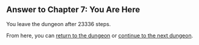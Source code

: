 ## Answer to Chapter 7: You Are Here

You leave the dungeon after 23336 steps.

From here, you can [return to the dungeon](../../../chapters/07/you-are-here.md) or [continue to the next dungeon](../../../chapters/08/frame-of-mind.md).
